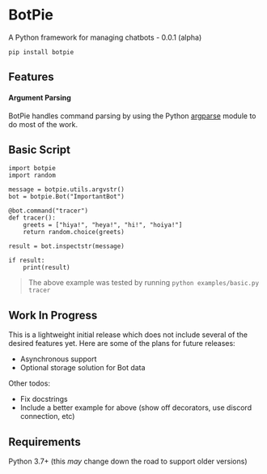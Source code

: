 # BotPie

A Python framework for managing chatbots - 0.0.1 (alpha)

```
pip install botpie
```

## Features

#### Argument Parsing

BotPie handles command parsing by using the Python [argparse][] module to do
most of the work.

[argparse]: https://docs.python.org/3/library/argparse.html

## Basic Script

```
import botpie
import random

message = botpie.utils.argvstr()
bot = botpie.Bot("ImportantBot")

@bot.command("tracer")
def tracer():
    greets = ["hiya!", "heya!", "hi!", "hoiya!"]
    return random.choice(greets)

result = bot.inspectstr(message)

if result:
    print(result)
```
>   The above example was tested by running `python examples/basic.py tracer`

## Work In Progress

This is a lightweight initial release which does not include several of the desired features yet. Here are some of the plans for future releases:
*   Asynchronous support
*   Optional storage solution for Bot data

Other todos:
*   Fix docstrings
*   Include a better example for above (show off decorators, use discord connection, etc)

## Requirements

Python 3.7+ (this *may* change down the road to support older versions)